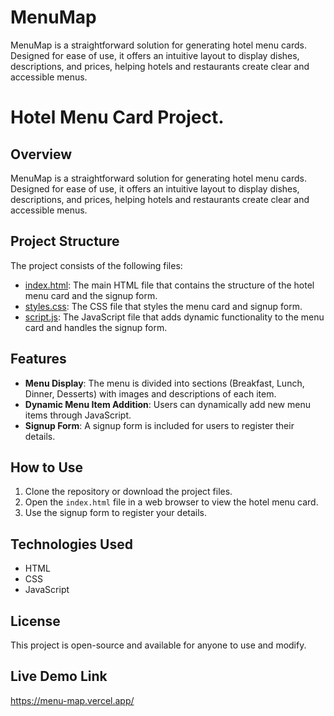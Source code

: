 # MenuMap
MenuMap is a straightforward solution for generating hotel menu cards. Designed for ease of use, it offers an intuitive layout to display dishes, descriptions, and prices, helping hotels and restaurants create clear and accessible menus.
# Hotel Menu Card Project.

## Overview
MenuMap is a straightforward solution for generating hotel menu cards. Designed for ease of use, it offers an intuitive layout to display dishes, descriptions, and prices, helping hotels and restaurants create clear and accessible menus.

## Project Structure
The project consists of the following files:

- [index.html](file:///C:/Users/VEDANT/OneDrive/Desktop/Project-Code%20Sources/5]%20Projects%20(Self%20Made)%20code/4]%20Hotel%20Menu%20Card/index.html): The main HTML file that contains the structure of the hotel menu card and the signup form.
- [styles.css](file:///C:/Users/VEDANT/OneDrive/Desktop/Project-Code%20Sources/5]%20Projects%20(Self%20Made)%20code/4]%20Hotel%20Menu%20Card/styles.css): The CSS file that styles the menu card and signup form.
- [script.js](file:///C:/Users/VEDANT/OneDrive/Desktop/Project-Code%20Sources/5]%20Projects%20(Self%20Made)%20code/4]%20Hotel%20Menu%20Card/script.js): The JavaScript file that adds dynamic functionality to the menu card and handles the signup form.

## Features
- **Menu Display**: The menu is divided into sections (Breakfast, Lunch, Dinner, Desserts) with images and descriptions of each item.
- **Dynamic Menu Item Addition**: Users can dynamically add new menu items through JavaScript.
- **Signup Form**: A signup form is included for users to register their details.

## How to Use
1. Clone the repository or download the project files.
2. Open the `index.html` file in a web browser to view the hotel menu card.
3. Use the signup form to register your details.

## Technologies Used
- HTML
- CSS
- JavaScript

## License
This project is open-source and available for anyone to use and modify.
## Live Demo Link
https://menu-map.vercel.app/

